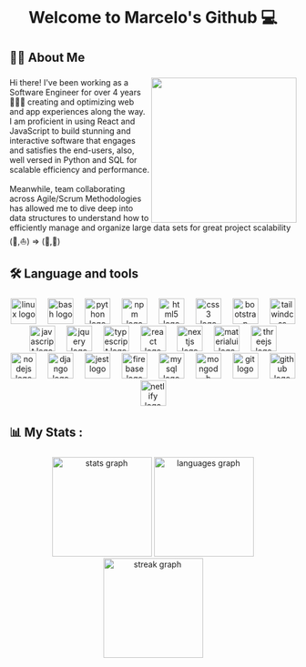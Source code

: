 <h1 align="center">Welcome to Marcelo's Github 💻</h1>

<h2 align="left">👩‍💻  About Me</h2>

###

<img align="right" height="255" src="https://github.com/portobanco51/portobanco51/assets/76289550/79543d12-e7ee-459c-b1ff-71b557f66500"  />

###

<div align="left" width="200px" >

<p align="left" >Hi there! I've been working as a Software Engineer for over 4 years 👨🏽‍💻 creating and optimizing web and app experiences along the way.<br> I am proficient in using React and JavaScript to build stunning and interactive software that engages and satisfies the end-users, also, well versed in Python and SQL for scalable efficiency and performance.<br><br>Meanwhile, team collaborating across Agile/Scrum Methodologies has allowed me to dive deep into data structures to understand how to efficiently manage and organize large data sets for great project scalability (🚂,⛵) => (🚄,🚢)</p>
</div>

###

<h2 align="left">🛠 Language and tools</h2>

###

<div align="center">
  <img src="https://skillicons.dev/icons?i=linux" height="45" alt="linux logo"  />
  <img width="12" />
  <img src="https://skillicons.dev/icons?i=bash" height="45" alt="bash logo"  />
  <img width="12" />
  <img src="https://skillicons.dev/icons?i=py" height="45" alt="python logo"  />
  <img width="12" />
  <img src="https://cdn.jsdelivr.net/gh/devicons/devicon/icons/npm/npm-original-wordmark.svg" height="45" alt="npm logo"  />
  <img width="12" />
  <img src="https://skillicons.dev/icons?i=html" height="45" alt="html5 logo"  />
  <img width="12" />
  <img src="https://skillicons.dev/icons?i=css" height="45" alt="css3 logo"  />
  <img width="12" />
  <img src="https://skillicons.dev/icons?i=bootstrap" height="45" alt="bootstrap logo"  />
  <img width="12" />
  <img src="https://skillicons.dev/icons?i=tailwind" height="45" alt="tailwindcss logo"  />
  <img width="12" />
  <img src="https://skillicons.dev/icons?i=js" height="45" alt="javascript logo"  />
  <img width="12" />
  <img src="https://skillicons.dev/icons?i=jquery" height="45" alt="jquery logo"  />
  <img width="12" />
  <img src="https://skillicons.dev/icons?i=ts" height="45" alt="typescript logo"  />
  <img width="12" />
  <img src="https://skillicons.dev/icons?i=react" height="45" alt="react logo"  />
  <img width="12" />
  <img src="https://skillicons.dev/icons?i=nextjs" height="45" alt="nextjs logo"  />
  <img width="12" />
  <img src="https://skillicons.dev/icons?i=materialui" height="45" alt="materialui logo"  />
  <img width="12" />
  <img src="https://skillicons.dev/icons?i=threejs" height="45" alt="threejs logo"  />
  <img width="12" />
  <img src="https://skillicons.dev/icons?i=nodejs" height="45" alt="nodejs logo"  />
  <img width="12" />
  <img src="https://skillicons.dev/icons?i=django" height="45" alt="django logo"  />
  <img width="12" />
  <img src="https://skillicons.dev/icons?i=jest" height="45" alt="jest logo"  />
  <img width="12" />
  <img src="https://skillicons.dev/icons?i=firebase" height="45" alt="firebase logo"  />
  <img width="12" />
  <img src="https://skillicons.dev/icons?i=mysql" height="45" alt="mysql logo"  />
  <img width="12" />
  <img src="https://skillicons.dev/icons?i=mongodb" height="45" alt="mongodb logo"  />
  <img width="12" />
  <img src="https://skillicons.dev/icons?i=git" height="45" alt="git logo"  />
  <img width="12" />
  <img src="https://skillicons.dev/icons?i=github" height="45" alt="github logo"  />
  <img width="12" />
  <img src="https://skillicons.dev/icons?i=netlify" height="45" alt="netlify logo"  />
  <img width="12" />
</div>

###

<h2 align="left">📊 My Stats :</h2>

###

<div align="center">
  <img src="https://github-readme-stats.vercel.app/api?username=portobanco51&hide_title=false&hide_rank=true&show_icons=true&include_all_commits=true&count_private=true&disable_animations=false&theme=dracula&locale=en&hide_border=false&order=1&custom_title=Git+Stats" height= "175" alt="stats graph">
  <img src="https://github-readme-stats.vercel.app/api/top-langs?username=portobanco51&locale=en&hide_title=false&layout=compact&card_width=320&langs_count=5&theme=dracula&hide_border=false&order=2" height="175" alt="languages graph"  />
  <img src="https://streak-stats.demolab.com?user=portobanco51&locale=en&mode=weekly&theme=dracula&hide_border=false&border_radius=5&order=3" height="175" alt="streak graph" />
</div>
